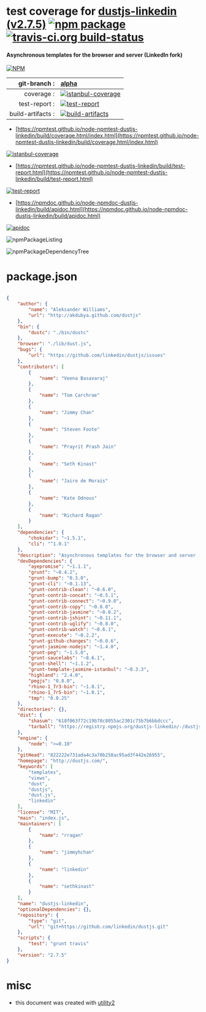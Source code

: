 # test coverage for  [dustjs-linkedin (v2.7.5)](http://dustjs.com/)  [![npm package](https://img.shields.io/npm/v/npmtest-dustjs-linkedin.svg?style=flat-square)](https://www.npmjs.org/package/npmtest-dustjs-linkedin) [![travis-ci.org build-status](https://api.travis-ci.org/npmtest/node-npmtest-dustjs-linkedin.svg)](https://travis-ci.org/npmtest/node-npmtest-dustjs-linkedin)
#### Asynchronous templates for the browser and server (LinkedIn fork)

[![NPM](https://nodei.co/npm/dustjs-linkedin.png?downloads=true&downloadRank=true&stars=true)](https://www.npmjs.com/package/dustjs-linkedin)

| git-branch : | [alpha](https://github.com/npmtest/node-npmtest-dustjs-linkedin/tree/alpha)|
|--:|:--|
| coverage : | [![istanbul-coverage](https://npmtest.github.io/node-npmtest-dustjs-linkedin/build/coverage.badge.svg)](https://npmtest.github.io/node-npmtest-dustjs-linkedin/build/coverage.html/index.html)|
| test-report : | [![test-report](https://npmtest.github.io/node-npmtest-dustjs-linkedin/build/test-report.badge.svg)](https://npmtest.github.io/node-npmtest-dustjs-linkedin/build/test-report.html)|
| build-artifacts : | [![build-artifacts](https://npmtest.github.io/node-npmtest-dustjs-linkedin/glyphicons_144_folder_open.png)](https://github.com/npmtest/node-npmtest-dustjs-linkedin/tree/gh-pages/build)|

- [https://npmtest.github.io/node-npmtest-dustjs-linkedin/build/coverage.html/index.html](https://npmtest.github.io/node-npmtest-dustjs-linkedin/build/coverage.html/index.html)

[![istanbul-coverage](https://npmtest.github.io/node-npmtest-dustjs-linkedin/build/screenCapture.buildCi.browser.%252Ftmp%252Fbuild%252Fcoverage.lib.html.png)](https://npmtest.github.io/node-npmtest-dustjs-linkedin/build/coverage.html/index.html)

- [https://npmtest.github.io/node-npmtest-dustjs-linkedin/build/test-report.html](https://npmtest.github.io/node-npmtest-dustjs-linkedin/build/test-report.html)

[![test-report](https://npmtest.github.io/node-npmtest-dustjs-linkedin/build/screenCapture.buildCi.browser.%252Ftmp%252Fbuild%252Ftest-report.html.png)](https://npmtest.github.io/node-npmtest-dustjs-linkedin/build/test-report.html)

- [https://npmdoc.github.io/node-npmdoc-dustjs-linkedin/build/apidoc.html](https://npmdoc.github.io/node-npmdoc-dustjs-linkedin/build/apidoc.html)

[![apidoc](https://npmdoc.github.io/node-npmdoc-dustjs-linkedin/build/screenCapture.buildCi.browser.%252Ftmp%252Fbuild%252Fapidoc.html.png)](https://npmdoc.github.io/node-npmdoc-dustjs-linkedin/build/apidoc.html)

![npmPackageListing](https://npmtest.github.io/node-npmtest-dustjs-linkedin/build/screenCapture.npmPackageListing.svg)

![npmPackageDependencyTree](https://npmtest.github.io/node-npmtest-dustjs-linkedin/build/screenCapture.npmPackageDependencyTree.svg)



# package.json

```json

{
    "author": {
        "name": "Aleksander Williams",
        "url": "http://akdubya.github.com/dustjs"
    },
    "bin": {
        "dustc": "./bin/dustc"
    },
    "browser": "./lib/dust.js",
    "bugs": {
        "url": "https://github.com/linkedin/dustjs/issues"
    },
    "contributors": [
        {
            "name": "Veena Basavaraj"
        },
        {
            "name": "Tom Carchrae"
        },
        {
            "name": "Jimmy Chan"
        },
        {
            "name": "Steven Foote"
        },
        {
            "name": "Prayrit Prash Jain"
        },
        {
            "name": "Seth Kinast"
        },
        {
            "name": "Jairo de Morais"
        },
        {
            "name": "Kate Odnous"
        },
        {
            "name": "Richard Ragan"
        }
    ],
    "dependencies": {
        "chokidar": "~1.5.1",
        "cli": "^1.0.1"
    },
    "description": "Asynchronous templates for the browser and server (LinkedIn fork)",
    "devDependencies": {
        "ayepromise": "~1.1.1",
        "grunt": "~0.4.2",
        "grunt-bump": "0.3.0",
        "grunt-cli": "~0.1.13",
        "grunt-contrib-clean": "~0.6.0",
        "grunt-contrib-concat": "~0.5.1",
        "grunt-contrib-connect": "~0.9.0",
        "grunt-contrib-copy": "~0.8.0",
        "grunt-contrib-jasmine": "~0.8.2",
        "grunt-contrib-jshint": "~0.11.1",
        "grunt-contrib-uglify": "~0.8.0",
        "grunt-contrib-watch": "~0.6.1",
        "grunt-execute": "~0.2.2",
        "grunt-github-changes": "~0.0.6",
        "grunt-jasmine-nodejs": "~1.4.0",
        "grunt-peg": "~1.5.0",
        "grunt-saucelabs": "~8.6.1",
        "grunt-shell": "~1.1.2",
        "grunt-template-jasmine-istanbul": "~0.3.3",
        "highland": "2.4.0",
        "pegjs": "0.8.0",
        "rhino-1_7r3-bin": "~1.0.1",
        "rhino-1_7r5-bin": "~1.0.1",
        "tmp": "0.0.25"
    },
    "directories": {},
    "dist": {
        "shasum": "618f063f72c19b78c8055ac2301c75b7b6bbdccc",
        "tarball": "https://registry.npmjs.org/dustjs-linkedin/-/dustjs-linkedin-2.7.5.tgz"
    },
    "engine": {
        "node": ">=0.10"
    },
    "gitHead": "822222e731ada4c3a70b258ac95ad3f442e26955",
    "homepage": "http://dustjs.com/",
    "keywords": [
        "templates",
        "views",
        "dust",
        "dustjs",
        "dust.js",
        "linkedin"
    ],
    "license": "MIT",
    "main": "index.js",
    "maintainers": [
        {
            "name": "rragan"
        },
        {
            "name": "jimmyhchan"
        },
        {
            "name": "linkedin"
        },
        {
            "name": "sethkinast"
        }
    ],
    "name": "dustjs-linkedin",
    "optionalDependencies": {},
    "repository": {
        "type": "git",
        "url": "git+https://github.com/linkedin/dustjs.git"
    },
    "scripts": {
        "test": "grunt travis"
    },
    "version": "2.7.5"
}
```



# misc
- this document was created with [utility2](https://github.com/kaizhu256/node-utility2)
